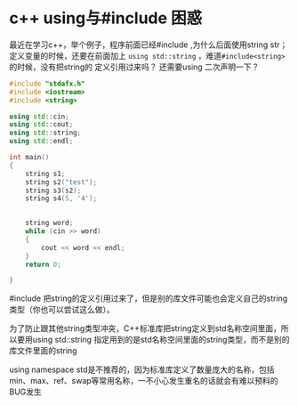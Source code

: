 # c++ using与#include 困惑

最近在学习c++，举个例子，程序前面已经#include <string> ,为什么后面使用string str；定义变量的时候，还要在前面加上 `using std::string` ，难道`#include<string>` 的时候，没有把string的 定义引用过来吗？ 还需要using 二次声明一下？


```c++
#include "stdafx.h"
#include <iostream>
#include <string>

using std::cin;
using std::cout;
using std::string;
using std::endl;

int main()
{
	string s1;
	string s2("test");
	string s3(s2);
	string s4(5, '4');
	

	string word;
	while (cin >> word)
	{
		cout << word << endl;
	}
	return 0;

}
```


\#include <string>把string的定义引用过来了，但是别的库文件可能也会定义自己的string类型（你也可以尝试这么做）。

为了防止跟其他string类型冲突，C++标准库把string定义到std名称空间里面，所以要用using std::string 指定用到的是std名称空间里面的string类型，而不是别的库文件里面的string

using namespace std是不推荐的，因为标准库定义了数量庞大的名称，包括min、max、ref、swap等常用名称，一不小心发生重名的话就会有难以预料的BUG发生